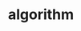---
layout: posts_by_category
categories: algorithm
title: algorithm
permalink: /category/algorithm
---